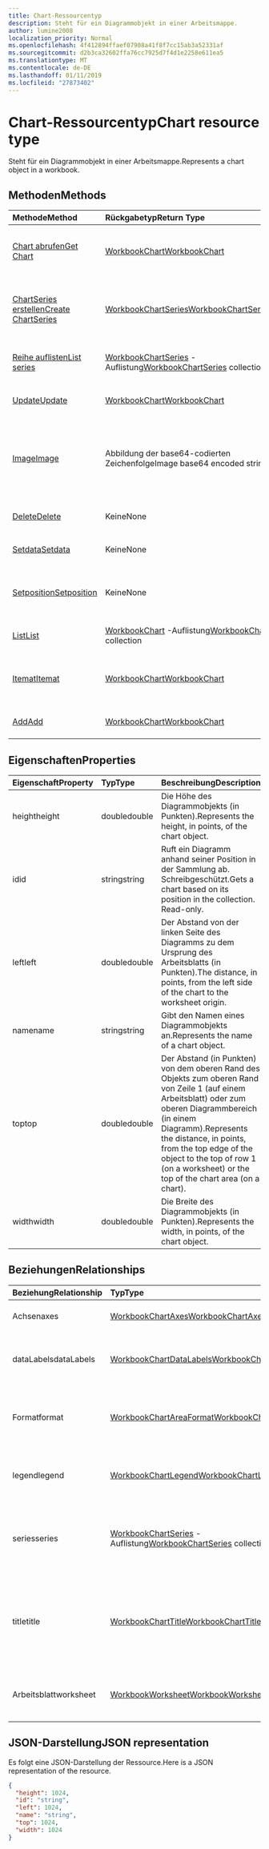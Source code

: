 ```yaml
---
title: Chart-Ressourcentyp
description: Steht für ein Diagrammobjekt in einer Arbeitsmappe.
author: lumine2008
localization_priority: Normal
ms.openlocfilehash: 4f412894ffaef07908a41f8f7cc15ab3a52331af
ms.sourcegitcommit: d2b3ca32602ffa76cc7925d7f4d1e2258e611ea5
ms.translationtype: MT
ms.contentlocale: de-DE
ms.lasthandoff: 01/11/2019
ms.locfileid: "27873402"
---
```

# <a name="chart-resource-type"></a><span data-ttu-id="1a405-103">Chart-Ressourcentyp</span><span class="sxs-lookup"><span data-stu-id="1a405-103">Chart resource type</span></span>

<span data-ttu-id="1a405-104">Steht für ein Diagrammobjekt in einer Arbeitsmappe.</span><span class="sxs-lookup"><span data-stu-id="1a405-104">Represents a chart object in a workbook.</span></span>


## <a name="methods"></a><span data-ttu-id="1a405-105">Methoden</span><span class="sxs-lookup"><span data-stu-id="1a405-105">Methods</span></span>

| <span data-ttu-id="1a405-106">Methode</span><span class="sxs-lookup"><span data-stu-id="1a405-106">Method</span></span>           | <span data-ttu-id="1a405-107">Rückgabetyp</span><span class="sxs-lookup"><span data-stu-id="1a405-107">Return Type</span></span>    |<span data-ttu-id="1a405-108">Beschreibung</span><span class="sxs-lookup"><span data-stu-id="1a405-108">Description</span></span>|
|:---------------|:--------|:----------|
|[<span data-ttu-id="1a405-109">Chart abrufen</span><span class="sxs-lookup"><span data-stu-id="1a405-109">Get Chart</span></span>](../api/chart-get.md) | [<span data-ttu-id="1a405-110">WorkbookChart</span><span class="sxs-lookup"><span data-stu-id="1a405-110">WorkbookChart</span></span>](chart.md) |<span data-ttu-id="1a405-111">Dient zum Lesen der Eigenschaften und der Beziehungen des chart-Objekts.</span><span class="sxs-lookup"><span data-stu-id="1a405-111">Read properties and relationships of chart object.</span></span>|
|[<span data-ttu-id="1a405-112">ChartSeries erstellen</span><span class="sxs-lookup"><span data-stu-id="1a405-112">Create ChartSeries</span></span>](../api/chart-post-series.md) |[<span data-ttu-id="1a405-113">WorkbookChartSeries</span><span class="sxs-lookup"><span data-stu-id="1a405-113">WorkbookChartSeries</span></span>](chartseries.md)| <span data-ttu-id="1a405-114">Dient zum Erstellen einer neuen ChartSeries durch Veröffentlichen in der Datenreihensammlung.</span><span class="sxs-lookup"><span data-stu-id="1a405-114">Create a new ChartSeries by posting to the series collection.</span></span>|
|[<span data-ttu-id="1a405-115">Reihe auflisten</span><span class="sxs-lookup"><span data-stu-id="1a405-115">List series</span></span>](../api/chart-list-series.md) |<span data-ttu-id="1a405-116">[WorkbookChartSeries](chartseries.md) -Auflistung</span><span class="sxs-lookup"><span data-stu-id="1a405-116">[WorkbookChartSeries](chartseries.md) collection</span></span>| <span data-ttu-id="1a405-117">Dient zum Abrufen einer ChartSeries-Objektsammlung.</span><span class="sxs-lookup"><span data-stu-id="1a405-117">Get a ChartSeries object collection.</span></span>|
|[<span data-ttu-id="1a405-118">Update</span><span class="sxs-lookup"><span data-stu-id="1a405-118">Update</span></span>](../api/chart-update.md) | [<span data-ttu-id="1a405-119">WorkbookChart</span><span class="sxs-lookup"><span data-stu-id="1a405-119">WorkbookChart</span></span>](chart.md)   |<span data-ttu-id="1a405-120">Dient zum Aktualisieren des Chart-Objekts.</span><span class="sxs-lookup"><span data-stu-id="1a405-120">Update Chart object.</span></span> |
|[<span data-ttu-id="1a405-121">Image</span><span class="sxs-lookup"><span data-stu-id="1a405-121">Image</span></span>](../api/chart-image.md)|<span data-ttu-id="1a405-122">Abbildung der base64-codierten Zeichenfolge</span><span class="sxs-lookup"><span data-stu-id="1a405-122">Image base64 encoded string</span></span>|<span data-ttu-id="1a405-123">Rendert das Diagramm als base64-codiertes Bild durch Skalierung, um es an die angegebenen Maße anzupassen.</span><span class="sxs-lookup"><span data-stu-id="1a405-123">Renders the chart as a base64-encoded image by scaling the chart to fit the specified dimensions.</span></span>|
|[<span data-ttu-id="1a405-124">Delete</span><span class="sxs-lookup"><span data-stu-id="1a405-124">Delete</span></span>](../api/chart-delete.md)|<span data-ttu-id="1a405-125">Keine</span><span class="sxs-lookup"><span data-stu-id="1a405-125">None</span></span>|<span data-ttu-id="1a405-126">Löscht das Diagrammobjekt.</span><span class="sxs-lookup"><span data-stu-id="1a405-126">Deletes the chart object.</span></span>|
|[<span data-ttu-id="1a405-127">Setdata</span><span class="sxs-lookup"><span data-stu-id="1a405-127">Setdata</span></span>](../api/chart-setdata.md)|<span data-ttu-id="1a405-128">Keine</span><span class="sxs-lookup"><span data-stu-id="1a405-128">None</span></span>|<span data-ttu-id="1a405-129">Setzt die Quelldaten für das Diagramm zurück.</span><span class="sxs-lookup"><span data-stu-id="1a405-129">Resets the source data for the chart.</span></span>|
|[<span data-ttu-id="1a405-130">Setposition</span><span class="sxs-lookup"><span data-stu-id="1a405-130">Setposition</span></span>](../api/chart-setposition.md)|<span data-ttu-id="1a405-131">Keine</span><span class="sxs-lookup"><span data-stu-id="1a405-131">None</span></span>|<span data-ttu-id="1a405-132">Positioniert das Diagramm im Verhältnis zu den Zellen im Arbeitsblatt.</span><span class="sxs-lookup"><span data-stu-id="1a405-132">Positions the chart relative to cells on the worksheet.</span></span>|
|[<span data-ttu-id="1a405-133">List</span><span class="sxs-lookup"><span data-stu-id="1a405-133">List</span></span>](../api/chart-list.md) | <span data-ttu-id="1a405-134">[WorkbookChart](chart.md) -Auflistung</span><span class="sxs-lookup"><span data-stu-id="1a405-134">[WorkbookChart](chart.md) collection</span></span> |<span data-ttu-id="1a405-135">Dient zum Abrufen der Diagrammobjeksammlung.</span><span class="sxs-lookup"><span data-stu-id="1a405-135">Get chart object collection.</span></span> |
|[<span data-ttu-id="1a405-136">Itemat</span><span class="sxs-lookup"><span data-stu-id="1a405-136">Itemat</span></span>](../api/chartcollection-itemat.md)|[<span data-ttu-id="1a405-137">WorkbookChart</span><span class="sxs-lookup"><span data-stu-id="1a405-137">WorkbookChart</span></span>](chart.md)|<span data-ttu-id="1a405-138">Ruft ein Diagramm anhand seiner Position in der Sammlung ab.</span><span class="sxs-lookup"><span data-stu-id="1a405-138">Gets a chart based on its position in the collection.</span></span>|
|[<span data-ttu-id="1a405-139">Add</span><span class="sxs-lookup"><span data-stu-id="1a405-139">Add</span></span>](../api/chartcollection-add.md)|[<span data-ttu-id="1a405-140">WorkbookChart</span><span class="sxs-lookup"><span data-stu-id="1a405-140">WorkbookChart</span></span>](chart.md)|<span data-ttu-id="1a405-141">Erstellt ein neues Diagramm.</span><span class="sxs-lookup"><span data-stu-id="1a405-141">Creates a new chart.</span></span>|

## <a name="properties"></a><span data-ttu-id="1a405-142">Eigenschaften</span><span class="sxs-lookup"><span data-stu-id="1a405-142">Properties</span></span>
| <span data-ttu-id="1a405-143">Eigenschaft</span><span class="sxs-lookup"><span data-stu-id="1a405-143">Property</span></span>     | <span data-ttu-id="1a405-144">Typ</span><span class="sxs-lookup"><span data-stu-id="1a405-144">Type</span></span>   |<span data-ttu-id="1a405-145">Beschreibung</span><span class="sxs-lookup"><span data-stu-id="1a405-145">Description</span></span>|
|:---------------|:--------|:----------|
|<span data-ttu-id="1a405-146">height</span><span class="sxs-lookup"><span data-stu-id="1a405-146">height</span></span>|<span data-ttu-id="1a405-147">double</span><span class="sxs-lookup"><span data-stu-id="1a405-147">double</span></span>|<span data-ttu-id="1a405-148">Die Höhe des Diagrammobjekts (in Punkten).</span><span class="sxs-lookup"><span data-stu-id="1a405-148">Represents the height, in points, of the chart object.</span></span>|
|<span data-ttu-id="1a405-149">id</span><span class="sxs-lookup"><span data-stu-id="1a405-149">id</span></span>|<span data-ttu-id="1a405-150">string</span><span class="sxs-lookup"><span data-stu-id="1a405-150">string</span></span>|<span data-ttu-id="1a405-p101">Ruft ein Diagramm anhand seiner Position in der Sammlung ab. Schreibgeschützt.</span><span class="sxs-lookup"><span data-stu-id="1a405-p101">Gets a chart based on its position in the collection. Read-only.</span></span>|
|<span data-ttu-id="1a405-153">left</span><span class="sxs-lookup"><span data-stu-id="1a405-153">left</span></span>|<span data-ttu-id="1a405-154">double</span><span class="sxs-lookup"><span data-stu-id="1a405-154">double</span></span>|<span data-ttu-id="1a405-155">Der Abstand von der linken Seite des Diagramms zu dem Ursprung des Arbeitsblatts (in Punkten).</span><span class="sxs-lookup"><span data-stu-id="1a405-155">The distance, in points, from the left side of the chart to the worksheet origin.</span></span>|
|<span data-ttu-id="1a405-156">name</span><span class="sxs-lookup"><span data-stu-id="1a405-156">name</span></span>|<span data-ttu-id="1a405-157">string</span><span class="sxs-lookup"><span data-stu-id="1a405-157">string</span></span>|<span data-ttu-id="1a405-158">Gibt den Namen eines Diagrammobjekts an.</span><span class="sxs-lookup"><span data-stu-id="1a405-158">Represents the name of a chart object.</span></span>|
|<span data-ttu-id="1a405-159">top</span><span class="sxs-lookup"><span data-stu-id="1a405-159">top</span></span>|<span data-ttu-id="1a405-160">double</span><span class="sxs-lookup"><span data-stu-id="1a405-160">double</span></span>|<span data-ttu-id="1a405-161">Der Abstand (in Punkten) von dem oberen Rand des Objekts zum oberen Rand von Zeile 1 (auf einem Arbeitsblatt) oder zum oberen Diagrammbereich (in einem Diagramm).</span><span class="sxs-lookup"><span data-stu-id="1a405-161">Represents the distance, in points, from the top edge of the object to the top of row 1 (on a worksheet) or the top of the chart area (on a chart).</span></span>|
|<span data-ttu-id="1a405-162">width</span><span class="sxs-lookup"><span data-stu-id="1a405-162">width</span></span>|<span data-ttu-id="1a405-163">double</span><span class="sxs-lookup"><span data-stu-id="1a405-163">double</span></span>|<span data-ttu-id="1a405-164">Die Breite des Diagrammobjekts (in Punkten).</span><span class="sxs-lookup"><span data-stu-id="1a405-164">Represents the width, in points, of the chart object.</span></span>|

## <a name="relationships"></a><span data-ttu-id="1a405-165">Beziehungen</span><span class="sxs-lookup"><span data-stu-id="1a405-165">Relationships</span></span>
| <span data-ttu-id="1a405-166">Beziehung</span><span class="sxs-lookup"><span data-stu-id="1a405-166">Relationship</span></span> | <span data-ttu-id="1a405-167">Typ</span><span class="sxs-lookup"><span data-stu-id="1a405-167">Type</span></span>   |<span data-ttu-id="1a405-168">Beschreibung</span><span class="sxs-lookup"><span data-stu-id="1a405-168">Description</span></span>|
|:---------------|:--------|:----------|
|<span data-ttu-id="1a405-169">Achsen</span><span class="sxs-lookup"><span data-stu-id="1a405-169">axes</span></span>|[<span data-ttu-id="1a405-170">WorkbookChartAxes</span><span class="sxs-lookup"><span data-stu-id="1a405-170">WorkbookChartAxes</span></span>](chartaxes.md)|<span data-ttu-id="1a405-p102">Die Achsen des Diagramms. Schreibgeschützt.</span><span class="sxs-lookup"><span data-stu-id="1a405-p102">Represents chart axes. Read-only.</span></span>|
|<span data-ttu-id="1a405-173">dataLabels</span><span class="sxs-lookup"><span data-stu-id="1a405-173">dataLabels</span></span>|[<span data-ttu-id="1a405-174">WorkbookChartDataLabels</span><span class="sxs-lookup"><span data-stu-id="1a405-174">WorkbookChartDataLabels</span></span>](chartdatalabels.md)|<span data-ttu-id="1a405-p103">Stellt die Datenbeschriftungen im Diagramm dar. Schreibgeschützt.</span><span class="sxs-lookup"><span data-stu-id="1a405-p103">Represents the datalabels on the chart. Read-only.</span></span>|
|<span data-ttu-id="1a405-177">Format</span><span class="sxs-lookup"><span data-stu-id="1a405-177">format</span></span>|[<span data-ttu-id="1a405-178">WorkbookChartAreaFormat</span><span class="sxs-lookup"><span data-stu-id="1a405-178">WorkbookChartAreaFormat</span></span>](chartareaformat.md)|<span data-ttu-id="1a405-p104">Kapselt die Formateigenschaften für den Diagrammbereich. Schreibgeschützt.</span><span class="sxs-lookup"><span data-stu-id="1a405-p104">Encapsulates the format properties for the chart area. Read-only.</span></span>|
|<span data-ttu-id="1a405-181">legend</span><span class="sxs-lookup"><span data-stu-id="1a405-181">legend</span></span>|[<span data-ttu-id="1a405-182">WorkbookChartLegend</span><span class="sxs-lookup"><span data-stu-id="1a405-182">WorkbookChartLegend</span></span>](chartlegend.md)|<span data-ttu-id="1a405-p105">Die Legende für das Diagramm. Schreibgeschützt.</span><span class="sxs-lookup"><span data-stu-id="1a405-p105">Represents the legend for the chart. Read-only.</span></span>|
|<span data-ttu-id="1a405-185">series</span><span class="sxs-lookup"><span data-stu-id="1a405-185">series</span></span>|<span data-ttu-id="1a405-186">[WorkbookChartSeries](chartseries.md) -Auflistung</span><span class="sxs-lookup"><span data-stu-id="1a405-186">[WorkbookChartSeries](chartseries.md) collection</span></span>|<span data-ttu-id="1a405-p106">Eine einzelne Datenreihe oder eine Sammlung von Datenreihen im Diagramm. Schreibgeschützt.</span><span class="sxs-lookup"><span data-stu-id="1a405-p106">Represents either a single series or collection of series in the chart. Read-only.</span></span>|
|<span data-ttu-id="1a405-189">title</span><span class="sxs-lookup"><span data-stu-id="1a405-189">title</span></span>|[<span data-ttu-id="1a405-190">WorkbookChartTitle</span><span class="sxs-lookup"><span data-stu-id="1a405-190">WorkbookChartTitle</span></span>](charttitle.md)|<span data-ttu-id="1a405-p107">Der Titel des angegebenen Diagramms, einschließlich Text, Sichtbarkeit, Position und Formatierung des Titels. Schreibgeschützt.</span><span class="sxs-lookup"><span data-stu-id="1a405-p107">Represents the title of the specified chart, including the text, visibility, position and formating of the title. Read-only.</span></span>|
|<span data-ttu-id="1a405-193">Arbeitsblatt</span><span class="sxs-lookup"><span data-stu-id="1a405-193">worksheet</span></span>|[<span data-ttu-id="1a405-194">WorkbookWorksheet</span><span class="sxs-lookup"><span data-stu-id="1a405-194">WorkbookWorksheet</span></span>](worksheet.md)|<span data-ttu-id="1a405-p108">Das Arbeitsblatt, das das aktuelle Diagramm enthält. Schreibgeschützt.</span><span class="sxs-lookup"><span data-stu-id="1a405-p108">The worksheet containing the current chart. Read-only.</span></span>|

## <a name="json-representation"></a><span data-ttu-id="1a405-197">JSON-Darstellung</span><span class="sxs-lookup"><span data-stu-id="1a405-197">JSON representation</span></span>

<span data-ttu-id="1a405-198">Es folgt eine JSON-Darstellung der Ressource.</span><span class="sxs-lookup"><span data-stu-id="1a405-198">Here is a JSON representation of the resource.</span></span>

<!--{
  "blockType": "resource",
  "optionalProperties": [],
  "keyProperty": "id",
  "baseType": "microsoft.graph.entity",
  "@odata.type": "microsoft.graph.workbookChart"
}-->

```json
{
  "height": 1024,
  "id": "string",
  "left": 1024,
  "name": "string",
  "top": 1024,
  "width": 1024
}

```

<!-- uuid: 8fcb5dbc-d5aa-4681-8e31-b001d5168d79
2015-10-25 14:57:30 UTC -->
<!-- {
  "type": "#page.annotation",
  "description": "Chart resource",
  "keywords": "",
  "section": "documentation",
  "tocPath": ""
}-->
